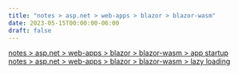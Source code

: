 ```yaml
---
title: "notes > asp.net > web-apps > blazor > blazor-wasm"
date: 2023-05-15T00:00:00-06:00
draft: false
---
```


[notes > asp.net > web-apps > blazor > blazor-wasm > app startup](app-startup.md)  
[notes > asp.net > web-apps > blazor > blazor-wasm > lazy loading](lazy-loading.md)  
